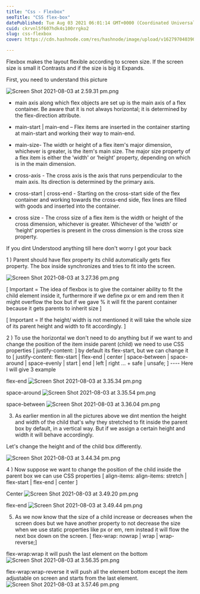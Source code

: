 ```yaml
---
title: "Css - Flexbox"
seoTitle: "CSS flex-box"
datePublished: Tue Aug 03 2021 06:01:14 GMT+0000 (Coordinated Universal Time)
cuid: ckrvnl5f607hdk4s100rrgko2
slug: css-flexbox
cover: https://cdn.hashnode.com/res/hashnode/image/upload/v1627970403907/-imEw40qo.png

---
```


Flexbox makes the layout flexible according to screen size. If the screen size is small it Contrasts and if the size is big it Expands. 

First, you need to understand this picture

![Screen Shot 2021-08-03 at 2.59.31 pm.png](https://cdn.hashnode.com/res/hashnode/image/upload/v1627966797543/9eH_wLJxm.png)

- main axis along which flex objects are set up is the main axis of a flex container. Be aware that it is not always horizontal; it is determined by the flex-direction attribute. 

- main-start | main-end – Flex items are inserted in the container starting at main-start and working their way to main-end.

- main-size- The width or height of a flex item's major dimension, whichever is greater, is the item's main size. The major size property of a flex item is either the ‘width' or ‘height' property, depending on which is in the main dimension.

- cross-axis - The cross axis is the axis that runs perpendicular to the main axis. Its direction is determined by the primary axis.

- cross-start | cross-end - Starting on the cross-start side of the flex container and working towards the cross-end side, flex lines are filled with goods and inserted into the container.

- cross size - The cross size of a flex item is the width or height of the cross dimension, whichever is greater. Whichever of the ‘width' or ‘height' properties is present in the cross dimension is the cross size property.

If you dint Understood anything till here don't worry I got your back

1 ) Parent should have flex property its child automatically gets flex property. The box inside synchronizes and tries to fit into the screen. 

![Screen Shot 2021-08-03 at 3.27.36 pm.png](https://cdn.hashnode.com/res/hashnode/image/upload/v1627968503422/yXGTbGSSab.png)

[ Important = The idea of flexbox is to give the container ability to fit the child element inside it, furthermore if we define px or em and rem then it might overflow the box but if we gave % it will fit the parent container because it gets parents to inherit size ] 

[ Important = If the height/ width is not mentioned it will take the whole size of its parent height and width to fit accordingly. ]

2 ) To use the horizontal we don't need to do anything but if we want to and change the position of the item inside parent (child) we need to use CSS properties [ justify-content: ] by default its flex-start, but we can change it to 
[ justify-content: flex-start | flex-end | center | space-between | space-around | space-evenly | start | end | left | right ... + safe | unsafe; ]
 ---- Here I will give 3 example 

flex-end
![Screen Shot 2021-08-03 at 3.35.34 pm.png](https://cdn.hashnode.com/res/hashnode/image/upload/v1627968982176/bwx3kCkRc.png)

space-around
![Screen Shot 2021-08-03 at 3.35.54 pm.png](https://cdn.hashnode.com/res/hashnode/image/upload/v1627969018766/Tus_iK3lN.png)

space-between
![Screen Shot 2021-08-03 at 3.36.04 pm.png](https://cdn.hashnode.com/res/hashnode/image/upload/v1627969034907/Z64g0ED37.png)


3) As earlier mention in all the pictures above we dint mention the height and width of the child that's why they stretched to fit inside the parent box by default, in a vertical way. But if we assign a certain height and width it will behave accordingly.

Let's change the height and of the child box differently.

![Screen Shot 2021-08-03 at 3.44.34 pm.png](https://cdn.hashnode.com/res/hashnode/image/upload/v1627969632587/FhAdZSQOj.png)

4 ) Now suppose we want to change the position of the child inside the parent box we can use CSS properties [ align-items:  align-items: stretch | flex-start | flex-end | center ] 

Center
![Screen Shot 2021-08-03 at 3.49.20 pm.png](https://cdn.hashnode.com/res/hashnode/image/upload/v1627969896353/3fTjGTVv7.png)

flex-end
![Screen Shot 2021-08-03 at 3.49.44 pm.png](https://cdn.hashnode.com/res/hashnode/image/upload/v1627969899209/KZfNhz-ZoF.png)

5) As we now know that the size of a child increase or decreases when the screen does but we have another property to not decrease the size when we use static properties like px or em, rem instead it will flow the next box down on the screen. [  flex-wrap: nowrap | wrap | wrap-reverse;] 

flex-wrap:wrap
it will push the last element on the bottom
![Screen Shot 2021-08-03 at 3.56.35 pm.png](https://cdn.hashnode.com/res/hashnode/image/upload/v1627970214777/ECBMHl31s.png)

flex-wrap:wrap-reverse
it will push all the element bottom except the item adjustable on screen and starts from the last element. 
![Screen Shot 2021-08-03 at 3.57.46 pm.png](https://cdn.hashnode.com/res/hashnode/image/upload/v1627970349878/gQu9kNURb.png)

